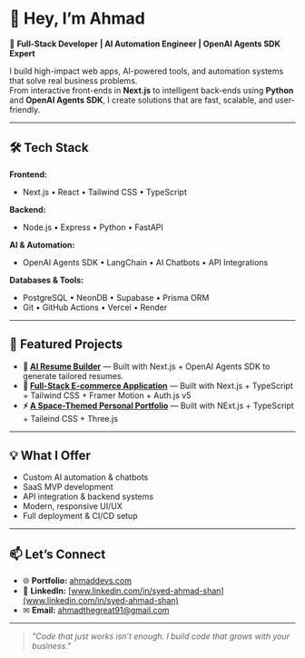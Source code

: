 # 👋 Hey, I’m Ahmad

🚀 **Full-Stack Developer | AI Automation Engineer | OpenAI Agents SDK Expert**

I build high-impact web apps, AI-powered tools, and automation systems that solve real business problems.  
From interactive front-ends in **Next.js** to intelligent back-ends using **Python** and **OpenAI Agents SDK**, I create solutions that are fast, scalable, and user-friendly.

---

## 🛠 Tech Stack

**Frontend:**
- Next.js • React • Tailwind CSS • TypeScript

**Backend:**
- Node.js • Express • Python • FastAPI

**AI & Automation:**
- OpenAI Agents SDK • LangChain • AI Chatbots • API Integrations

**Databases & Tools:**
- PostgreSQL • NeonDB • Supabase • Prisma ORM
- Git • GitHub Actions • Vercel • Render

---

## 📌 Featured Projects

- **🤖 [AI Resume Builder](https://resume-ai-multi-agent-resume-builde.vercel.app/)** — Built with Next.js + OpenAI Agents SDK to generate tailored resumes.
- **🧠 [Full-Stack E-commerce Application](https://brandsverse.vercel.app/)** — Built with Next.js + TypeScript + Tailwind CSS + Framer Motion + Auth.js v5
- **⚡ [A Space-Themed Personal Portfolio](https://ahmaddevs.com/)** — Built with NExt.js + TypeScript + Taileind CSS + Three.js
---

## 💡 What I Offer
- Custom AI automation & chatbots
- SaaS MVP development
- API integration & backend systems
- Modern, responsive UI/UX
- Full deployment & CI/CD setup

---

## 📫 Let’s Connect
- 🌐 **Portfolio:** [ahmaddevs.com](https://ahmaddevs.com/)
- 🎯 **LinkedIn:** [www.linkedin.com/in/syed-ahmad-shan](www.linkedin.com/in/syed-ahmad-shan)
- ✉ **Email:** ahmadthegreat91@gmail.com

---

> *"Code that just works isn’t enough. I build code that grows with your business."*
